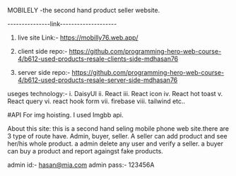 MOBILELY -the second hand product seller website.


---------------link--------------------
1. live site Link:- https://mobilly76.web.app/
2. client side repo:- https://github.com/programming-hero-web-course-4/b612-used-products-resale-clients-side-mdhasan76

3. server side repo:- https://github.com/programming-hero-web-course-4/b612-used-products-resale-server-side-mdhasan76

useges technology:-
i. DaisyUI
ii. React
iii. React icon
iv. React hot toast
v. React query
vi. react hook form
vii. firebase
viii. tailwind etc..

#API
For img hoisting. I used Imgbb api.

About this site: 
this is a second hand seling mobile phone web site.there are 3 type of route have. Admin, buyer, seller. A seller can add product and see her/his whole product. a admin delete any user and verify a seller. a buyer can buy a product and report againgst fake products.






admin id:- hasan@mia.com
admin pass:- 123456A

